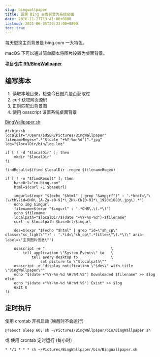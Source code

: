 ```yaml
---
slug: bingwallpaper
title: 设置 Bing 主页背景为系统桌面
date: 2016-11-27T13:41:00+0800
lastmod: 2021-06-05T20:23:00+0800
toc: true
---
```


每天更换主页背景是 bing.com 一大特色。

macOS 下可以通过简单脚本将图片设置为桌面背景。

**项目仓库 [9ft/BingWallpaper](https://github.com/9ft/BingWallpaper)**

## 编写脚本

1. 读取本地目录，检查今日图片是否获取过
2. curl 获取网页源码
3. 正则匹配出背景图
4. 使用 osascript 设置系统桌面背景

[BingWallpaper.sh](https://github.com/9ft/BingWallpaper/blob/master/BingWallpaper.sh)
```shell
#!/bin/sh
localDir="/Users/$USER/Pictures/BingWallpaper"
filenameRegex=".*"$(date "+%Y-%m-%d")".*jpg"
log="$localDir/bin/log.log"

if [ ! -d "$localDir" ]; then
    mkdir "$localDir"
fi

findResult=$(find $localDir -regex $filenameRegex)

if [ ! -n "$findResult" ]; then
    baseUrl="cn.bing.com"
    html=$(curl -L $baseUrl)

    imgurl=$(expr "$(echo "$html" | grep "&amp;rf")" : '.*href=\"\(\/th\?id=OHR\.[A-Za-z0-9]*\_ZH\-CN[0-9]*\_1920x1080\.jpg\).*')
    echo img $imgurl
    filename=$(expr "$imgurl" : '.*OHR\.\(.*\)')
    echo $filename
    localpath="$localDir/$(date "+%Y-%m-%d")-$filename"
    curl -o $localpath $baseUrl/$imgurl

    des=$(expr "$(echo "$html" | grep "id=\"sh_cp\" class=\"sc_light\"")" : '.*id=\"sh_cp\".*title=\"\(.*\)\" aria-label=\"主页图片信息\"')

    osascript -e "                              \
        tell application \"System Events\" to   \
            tell every desktop to               \
                set picture to \"$localpath\""
    osascript -e "display notification \"$des\" with title \"BingWallpaper\""
    echo "$(date +"%Y-%m-%d %H:%M:%S") Downloaded $filename" >> $log
else
    echo "$(date +"%Y-%m-%d %H:%M:%S") Exist" >> $log
    exit 0
fi
```

## 定时执行

使用 crontab 开机启动 (唤醒时不会运行)

```
@reboot sleep 60; sh ~/Pictures/BingWallpaper/bin/BingWallpaper.sh
```

或 使用 crontab 定时运行 (每小时)

```
* */1 * * * sh ~/Pictures/BingWallpaper/bin/BingWallpaper.sh
```
